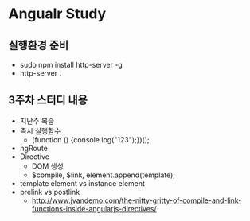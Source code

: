 # Angualr Study

## 실행환경 준비
* sudo npm install http-server -g
* http-server .

## 3주차 스터디 내용
* 지난주 복습
* 즉시 실행함수 
	* (function () {console.log("123");})();
* ngRoute
* Directive
	* DOM 생성
	* $compile, $link, element.append(template);
* template element vs instance element
* prelink vs postlink 
	* http://www.jvandemo.com/the-nitty-gritty-of-compile-and-link-functions-inside-angularjs-directives/